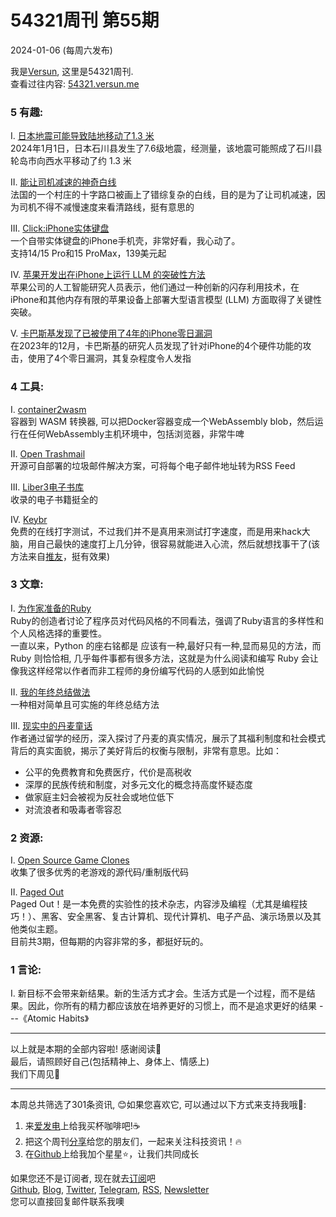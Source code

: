 # 54321周刊 第55期
2024-01-06 (每周六发布)

我是[Versun](https://notes.versun.me), 这里是54321周刊. \
查看过往内容: [54321.versun.me](https://54321.versun.me/)

### 5 有趣:
I. [日本地震可能导致陆地移动了1.3 米](https://www3.nhk.or.jp/nhkworld/en/news/20240102_22/)\
2024年1月1日，日本石川县发生了7.6级地震，经测量，该地震可能照成了石川县轮岛市向西水平移动了约 1.3 米

II. [能让司机减速的神奇白线](https://www.euronews.com/next/2023/07/26/inventive-or-stupid-french-village-disorients-drivers-with-crisscrossed-white-lines)\
法国的一个村庄的十字路口被画上了错综复杂的白线，目的是为了让司机减速，因为司机不得不减慢速度来看清路线，挺有意思的

III. [Click:iPhone实体键盘](https://www.clicks.tech)\
一个自带实体键盘的iPhone手机壳，非常好看，我心动了。\
支持14/15 Pro和15 ProMax，139美元起

IV. [苹果开发出在iPhone上运行 LLM 的突破性方法](https://www.macrumors.com/2023/12/21/apple-ai-researchers-run-llms-iphones/?utm_source=tldrnewsletter)\
苹果公司的人工智能研究人员表示，他们通过一种创新的闪存利用技术，在iPhone和其他内存有限的苹果设备上部署大型语言模型 (LLM) 方面取得了关键性突破。

V. [卡巴斯基发现了已被使用了4年的iPhone零日漏洞](https://arstechnica.com/security/2023/12/exploit-used-in-mass-iphone-infection-campaign-targeted-secret-hardware-feature)\
在2023年的12月，卡巴斯基的研究人员发现了针对iPhone的4个硬件功能的攻击，使用了4个零日漏洞，其复杂程度令人发指


### 4 工具:
I. [container2wasm](https://github.com/ktock/container2wasm)\
容器到 WASM 转换器, 可以把Docker容器变成一个WebAssembly blob，然后运行在任何WebAssembly主机环境中，包括浏览器，非常牛啤

II. [Open Trashmail](https://github.com/HaschekSolutions/opentrashmail)\
开源可自部署的垃圾邮件解决方案，可将每个电子邮件地址转为RSS Feed

III. [Liber3电子书库](https://liber3.eth.limo)\
收录的电子书籍挺全的

IV. [Keybr](https://www.keybr.com/typing-test)\
免费的在线打字测试，不过我们并不是真用来测试打字速度，而是用来hack大脑，用自己最快的速度打上几分钟，很容易就能进入心流，然后就想找事干了(该方法来自[推友](https://twitter.com/fuxiangPro)，挺有效果)


### 3 文章:
I. [为作家准备的Ruby](https://world.hey.com/dhh/a-writer-s-ruby-2050b634)\
Ruby的创造者讨论了程序员对代码风格的不同看法，强调了Ruby语言的多样性和个人风格选择的重要性。\
一直以来，Python 的座右铭都是 应该有一种,最好只有一种,显而易见的方法，而 Ruby 则恰恰相, 几乎每件事都有很多方法，这就是为什么阅读和编写 Ruby 会让像我这样经常以作者而非工程师的身份编写代码的人感到如此愉悦

II. [我的年终总结做法](https://elizabethtai.com/2023/12/28/how-to-do-a-year-end-reflection/)\
一种相对简单且可实施的年终总结方法

III. [现实中的丹麦童话](https://world.hey.com/dhh/the-reality-of-the-danish-fairytale-78069fbf)\
作者通过留学的经历，深入探讨了丹麦的真实情况，展示了其福利制度和社会模式背后的真实面貌，揭示了美好背后的权衡与限制，非常有意思。比如：
- 公平的免费教育和免费医疗，代价是高税收
- 深厚的民族传统和制度，对多元文化的概念持高度怀疑态度
- 做家庭主妇会被视为反社会或地位低下
- 对流浪者和吸毒者零容忍


### 2 资源:
I. [Open Source Game Clones](https://osgameclones.com)\
收集了很多优秀的老游戏的源代码/重制版代码

II. [Paged Out](https://pagedout.institute)\
Paged Out！是一本免费的实验性的技术杂志，内容涉及编程（尤其是编程技巧！）、黑客、安全黑客、复古计算机、现代计算机、电子产品、演示场景以及其他类似主题。\
目前共3期，但每期的内容非常的多，都挺好玩的。


### 1 言论:
I. 新目标不会带来新结果。新的生活方式才会。生活方式是一个过程，而不是结果。因此，你所有的精力都应该放在培养更好的习惯上，而不是追求更好的结果 ---《Atomic Habits》

---
以上就是本期的全部内容啦! 感谢阅读🥰\
最后，请照顾好自己(包括精神上、身体上、情感上)\
我们下周见👋

---
本周总共筛选了301条资讯, 😊如果您喜欢它, 可以通过以下方式来支持我哦🎉: 
1. 来[爱发电](https://afdian.net/a/versun)上给我买杯咖啡吧!☕ 
2. 把这个周刊[分享](https://54321.versun.me)给您的朋友们，一起来关注科技资讯！🔥 
3. 在[Github](https://github.com/versun/54321-Weekly)上给我加个星星⭐，让我们共同成长 

如果您还不是订阅者, 现在就去[订阅](https://54321.versun.me)吧\
[Github](https://github.com/versun/54321-Weekly), [Blog](https://blog.versun.me/), [Twitter](https://twitter.com/VersunPan), [Telegram](https://t.me/+0hAhZfrPJGo1YmI9), [RSS](https://54321.versun.me/feed), [Newsletter](https://54321.versun.me/)\
您可以直接回复邮件联系我噢
